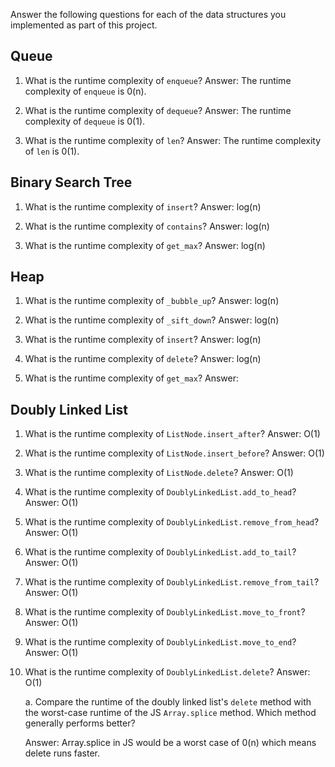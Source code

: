 Answer the following questions for each of the data structures you implemented as part of this project.

## Queue

1. What is the runtime complexity of `enqueue`? 
Answer:  The runtime complexity of `enqueue` is 0(n).

2. What is the runtime complexity of `dequeue`? 
Answer:  The runtime complexity of `dequeue` is 0(1).

3. What is the runtime complexity of `len`?
Answer:  The runtime complexity of `len` is 0(1).

## Binary Search Tree

1. What is the runtime complexity of `insert`? 
Answer: log(n)

2. What is the runtime complexity of `contains`?
Answer: log(n)

3. What is the runtime complexity of `get_max`? 
Answer: log(n)

## Heap

1. What is the runtime complexity of `_bubble_up`? 
Answer: log(n)

2. What is the runtime complexity of `_sift_down`? 
Answer: log(n)

3. What is the runtime complexity of `insert`? 
Answer: log(n)

4. What is the runtime complexity of `delete`? 
Answer: log(n)

5. What is the runtime complexity of `get_max`?
Answer: 

## Doubly Linked List

1. What is the runtime complexity of `ListNode.insert_after`?
Answer: O(1)

2. What is the runtime complexity of `ListNode.insert_before`?
Answer: O(1)

3. What is the runtime complexity of `ListNode.delete`?
Answer: O(1)

4. What is the runtime complexity of `DoublyLinkedList.add_to_head`?
Answer: O(1)

5. What is the runtime complexity of `DoublyLinkedList.remove_from_head`?
Answer: O(1)

6. What is the runtime complexity of `DoublyLinkedList.add_to_tail`?
Answer: O(1)

7. What is the runtime complexity of `DoublyLinkedList.remove_from_tail`?
Answer: O(1)

8. What is the runtime complexity of `DoublyLinkedList.move_to_front`?
Answer: O(1)

9. What is the runtime complexity of `DoublyLinkedList.move_to_end`?
Answer: O(1)

10. What is the runtime complexity of `DoublyLinkedList.delete`?
Answer: O(1)

    a. Compare the runtime of the doubly linked list's `delete` method with the worst-case runtime of the JS `Array.splice` method. Which method generally performs better?

    Answer: Array.splice in JS would be a worst case of 0(n) which means delete runs faster.